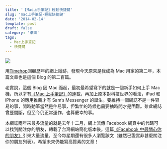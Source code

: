 ```yaml
---
title: '【Mac上手筆記】輕鬆快捷鍵'
slug: 'mac上手筆記-輕鬆快捷鍵'
date: '2014-02-14'
template: post
draft: false
category: '桌面'
tags:
  - Mac上手筆記
  - 快捷鍵
---
```


![](/media/happy-2nd-birthday.jpg)

用[Timehop](https://itunes.apple.com/us/app/timehop/id569077959?mt=8)回顧歷年的網上縱跡，發現今天原來是我成為 Mac 用家的第二年，本篇文章也是這個 Blog 的第二百篇。

老實說，這個 Blog 因 Mac 而起，最初最希望寫下的就是一個新手如何上手 Mac 機，所以才有[《Mac 上手筆記》](https://samessenger.wordpress.com/mac/)的連載，再加上原本對科技世界的看法，iPad 和 iPhone 的應用推薦才有 Sam’s Messenger 的誕生。要維持一個網誌不是一件容易的事，閒時動筆當然是件易事，但繁忙的時候也需要抽時間才是困難。雖此網誌曾歷間斷，但至今仍正常運作，也算慶幸的事。

本網誌兩年來最多流量的就是去年十二月，網上流傳 Facebook 網頁中的代碼可以找到關注你的朋友，轉載了台灣網站簡化版本後，這篇[《Facebook 中最關心你的朋友》](https://samessenger.wordpress.com/2012/12/02/%e3%80%8afacebook%e4%b8%ad%e6%9c%80%e9%97%9c%e5%bf%83%e4%bd%a0%e7%9a%84%e6%9c%8b%e5%8f%8b%e3%80%8b/)引來大量流量，至今每星期還有很多人瀏覽該文（雖然已證實非甚麼關注你的朋友列表）。希望未來仍能寫高質素的文章！
